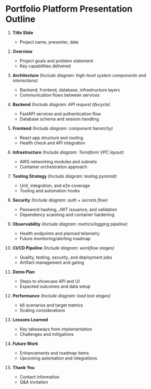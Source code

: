 # Portfolio Platform Presentation Outline

1. **Title Slide**
   - Project name, presenter, date

2. **Overview**
   - Project goals and problem statement
   - Key capabilities delivered

3. **Architecture** *(Include diagram: high-level system components and interactions)*
   - Backend, frontend, database, infrastructure layers
   - Communication flows between services

4. **Backend** *(Include diagram: API request lifecycle)*
   - FastAPI services and authentication flow
   - Database schema and session handling

5. **Frontend** *(Include diagram: component hierarchy)*
   - React app structure and routing
   - Health check and API integration

6. **Infrastructure** *(Include diagram: Terraform VPC layout)*
   - AWS networking modules and subnets
   - Container orchestration approach

7. **Testing Strategy** *(Include diagram: testing pyramid)*
   - Unit, integration, and e2e coverage
   - Tooling and automation hooks

8. **Security** *(Include diagram: auth + secrets flow)*
   - Password hashing, JWT issuance, and validation
   - Dependency scanning and container hardening

9. **Observability** *(Include diagram: metrics/logging pipeline)*
   - Health endpoints and planned telemetry
   - Future monitoring/alerting roadmap

10. **CI/CD Pipeline** *(Include diagram: workflow stages)*
    - Quality, testing, security, and deployment jobs
    - Artifact management and gating

11. **Demo Plan**
    - Steps to showcase API and UI
    - Expected outcomes and data setup

12. **Performance** *(Include diagram: load test stages)*
    - k6 scenarios and target metrics
    - Scaling considerations

13. **Lessons Learned**
    - Key takeaways from implementation
    - Challenges and mitigations

14. **Future Work**
    - Enhancements and roadmap items
    - Upcoming automation and integrations

15. **Thank You**
    - Contact information
    - Q&A invitation
